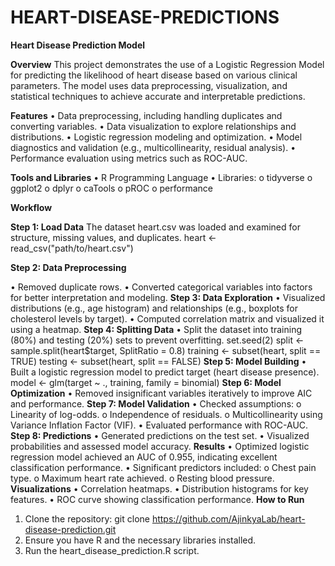 # HEART-DISEASE-PREDICTIONS

**Heart Disease Prediction Model**

**Overview**
This project demonstrates the use of a Logistic Regression Model for predicting the likelihood of heart disease based on various clinical parameters. The model uses data preprocessing, visualization, and statistical techniques to achieve accurate and interpretable predictions.

**Features**
•	Data preprocessing, including handling duplicates and converting variables.
•	Data visualization to explore relationships and distributions.
•	Logistic regression modeling and optimization.
•	Model diagnostics and validation (e.g., multicollinearity, residual analysis).
•	Performance evaluation using metrics such as ROC-AUC.

**Tools and Libraries**
•	R Programming Language
•	Libraries:
o	tidyverse
o	ggplot2
o	dplyr
o	caTools
o	pROC
o	performance

**Workflow**

**Step 1: Load Data**
The dataset heart.csv was loaded and examined for structure, missing values, and duplicates.
heart <- read_csv("path/to/heart.csv")

**Step 2: Data Preprocessing**

•	Removed duplicate rows.
•	Converted categorical variables into factors for better interpretation and modeling.
**Step 3: Data Exploration**
•	Visualized distributions (e.g., age histogram) and relationships (e.g., boxplots for cholesterol levels by target).
•	Computed correlation matrix and visualized it using a heatmap.
**Step 4: Splitting Data**
•	Split the dataset into training (80%) and testing (20%) sets to prevent overfitting.
set.seed(2)
split <- sample.split(heart$target, SplitRatio = 0.8)
training <- subset(heart, split == TRUE)
testing <- subset(heart, split == FALSE)
**Step 5: Model Building**
•	Built a logistic regression model to predict target (heart disease presence).
model <- glm(target ~ ., training, family = binomial)
**Step 6: Model Optimization**
•	Removed insignificant variables iteratively to improve AIC and performance.
**Step 7: Model Validation**
•	Checked assumptions:
o	Linearity of log-odds.
o	Independence of residuals.
o	Multicollinearity using Variance Inflation Factor (VIF).
•	Evaluated performance with ROC-AUC.
**Step 8: Predictions**
•	Generated predictions on the test set.
•	Visualized probabilities and assessed model accuracy.
**Results**
•	Optimized logistic regression model achieved an AUC of 0.955, indicating excellent classification performance.
•	Significant predictors included:
o	Chest pain type.
o	Maximum heart rate achieved.
o	Resting blood pressure.
**Visualizations**
•	Correlation heatmaps.
•	Distribution histograms for key features.
•	ROC curve showing classification performance.
**How to Run**
1.	Clone the repository:
git clone https://github.com/AjinkyaLab/heart-disease-prediction.git
2.	Ensure you have R and the necessary libraries installed.
3.	Run the heart_disease_prediction.R script.
